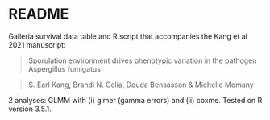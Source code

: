 # README

Galleria survival data table and R script that accompanies the Kang et al 2021 manuscript:

>Sporulation environment drives phenotypic variation in the pathogen Aspergillus fumigatus

>S. Earl Kang, Brandi N. Celia, Douda Bensasson & Michelle Momany

2 analyses: GLMM with (i) glmer (gamma errors) and (ii) coxme. Tested on R version 3.5.1.
